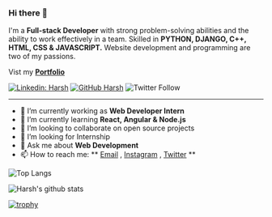### Hi there 👋


I'm a **Full-stack Developer** with strong problem-solving abilities and the ability to work effectively in a team. 
Skilled in **PYTHON, DJANGO, C++, HTML, CSS & JAVASCRIPT.**
Website development and programming are two of my passions.

Vist my **[Portfolio](https://harshk381.github.io/Portfolio.github.io/)**


[![Linkedin: Harsh](https://img.shields.io/badge/-Ghazi-blue?style=flat-square&logo=Linkedin&logoColor=white&link=https://www.linkedin.com/in/ghazi-khan/)](https://www.linkedin.com/in/harsh-khandelwal-b67ba11b9)
[![GitHub Harsh](https://img.shields.io/github/followers/gkhan205?label=follow&style=social)](https://github.com/Harshk381)
![Twitter Follow](https://img.shields.io/twitter/follow/Harsh_k3?style=social)

---

- 🔭 I’m currently working as **Web Developer Intern**
- 🌱 I’m currently learning **React, Angular & Node.js**
- 👯 I’m looking to collaborate on open source projects
- 🤔 I’m looking for Internship
- 💬 Ask me about **Web Development**
- 📫 How to reach me:
  ** [Email](131harshkhandelwal@gmail.com) , [Instagram](https://instagram.com/harsh.k3) , [Twitter](https://twitter.com/Harsh_k3) **

![Top Langs](https://github-readme-stats.vercel.app/api/top-langs/?username=gkhan205&layout=compact&theme=dark&hide_border=true)

![Harsh's github stats](https://github-readme-stats.vercel.app/api?username=Harshk381&show_icons=true&hide_border=true&theme=dark)

[![trophy](https://github-profile-trophy.vercel.app/?username=Harshk381)](https://github.com/Harshk381/github-profile-trophy)
